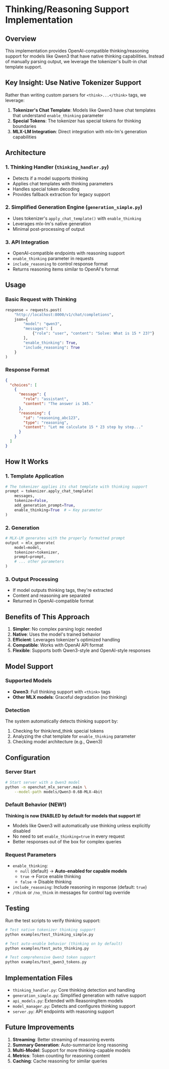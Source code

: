 # Thinking/Reasoning Support Implementation

## Overview

This implementation provides OpenAI-compatible thinking/reasoning support for models like Qwen3 that have native thinking capabilities. Instead of manually parsing output, we leverage the tokenizer's built-in chat template support.

## Key Insight: Use Native Tokenizer Support

Rather than writing custom parsers for `<think>...</think>` tags, we leverage:

1. **Tokenizer's Chat Template**: Models like Qwen3 have chat templates that understand `enable_thinking` parameter
2. **Special Tokens**: The tokenizer has special tokens for thinking boundaries
3. **MLX-LM Integration**: Direct integration with mlx-lm's generation capabilities

## Architecture

### 1. Thinking Handler (`thinking_handler.py`)

- Detects if a model supports thinking
- Applies chat templates with thinking parameters
- Handles special token decoding
- Provides fallback extraction for legacy support

### 2. Simplified Generation Engine (`generation_simple.py`)

- Uses tokenizer's `apply_chat_template()` with `enable_thinking`
- Leverages mlx-lm's native generation
- Minimal post-processing of output

### 3. API Integration

- OpenAI-compatible endpoints with reasoning support
- `enable_thinking` parameter in requests
- `include_reasoning` to control response format
- Returns reasoning items similar to OpenAI's format

## Usage

### Basic Request with Thinking

```python
response = requests.post(
    "http://localhost:8000/v1/chat/completions",
    json={
        "model": "qwen3",
        "messages": [
            {"role": "user", "content": "Solve: What is 15 * 23?"}
        ],
        "enable_thinking": True,
        "include_reasoning": True
    }
)
```

### Response Format

```json
{
  "choices": [
    {
      "message": {
        "role": "assistant",
        "content": "The answer is 345."
      },
      "reasoning": {
        "id": "reasoning_abc123",
        "type": "reasoning",
        "content": "Let me calculate 15 * 23 step by step..."
      }
    }
  ]
}
```

## How It Works

### 1. Template Application

```python
# The tokenizer applies its chat template with thinking support
prompt = tokenizer.apply_chat_template(
    messages,
    tokenize=False,
    add_generation_prompt=True,
    enable_thinking=True  # ← Key parameter
)
```

### 2. Generation

```python
# MLX-LM generates with the properly formatted prompt
output = mlx_generate(
    model=model,
    tokenizer=tokenizer,
    prompt=prompt,
    # ... other parameters
)
```

### 3. Output Processing

- If model outputs thinking tags, they're extracted
- Content and reasoning are separated
- Returned in OpenAI-compatible format

## Benefits of This Approach

1. **Simpler**: No complex parsing logic needed
2. **Native**: Uses the model's trained behavior
3. **Efficient**: Leverages tokenizer's optimized handling
4. **Compatible**: Works with OpenAI API format
5. **Flexible**: Supports both Qwen3-style and OpenAI-style responses

## Model Support

### Supported Models

- **Qwen3**: Full thinking support with `<think>` tags
- **Other MLX models**: Graceful degradation (no thinking)

### Detection

The system automatically detects thinking support by:

1. Checking for think/end_think special tokens
2. Analyzing the chat template for `enable_thinking` parameter
3. Checking model architecture (e.g., Qwen3)

## Configuration

### Server Start

```bash
# Start server with a Qwen3 model
python -m openchat_mlx_server.main \
    --model-path models/Qwen3-0.6B-MLX-4bit
```

### Default Behavior (NEW!)

**Thinking is now ENABLED by default for models that support it!**

- Models like Qwen3 will automatically use thinking unless explicitly disabled
- No need to set `enable_thinking=true` in every request
- Better responses out of the box for complex queries

### Request Parameters

- `enable_thinking`:
  - `null` (default) → **Auto-enabled for capable models**
  - `true` → Force enable thinking
  - `false` → Disable thinking
- `include_reasoning`: Include reasoning in response (default: `true`)
- `/think` or `/no_think` in messages for control tag override

## Testing

Run the test scripts to verify thinking support:

```bash
# Test native tokenizer thinking support
python examples/test_thinking_simple.py

# Test auto-enable behavior (thinking on by default)
python examples/test_auto_thinking.py

# Test comprehensive Qwen3 token support
python examples/test_qwen3_tokens.py
```

## Implementation Files

- `thinking_handler.py`: Core thinking detection and handling
- `generation_simple.py`: Simplified generation with native support
- `api_models.py`: Extended with ReasoningItem models
- `model_manager.py`: Detects and configures thinking support
- `server.py`: API endpoints with reasoning support

## Future Improvements

1. **Streaming**: Better streaming of reasoning events
2. **Summary Generation**: Auto-summarize long reasoning
3. **Multi-Model**: Support for more thinking-capable models
4. **Metrics**: Token counting for reasoning content
5. **Caching**: Cache reasoning for similar queries
